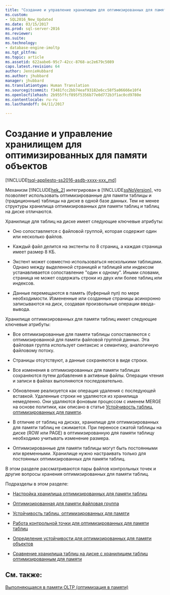 ```yaml
---
title: "Создание и управление хранилищем для оптимизированных для памяти объектов | Документация Майкрософт"
ms.custom:
- SQL2016_New_Updated
ms.date: 03/15/2017
ms.prod: sql-server-2016
ms.reviewer: 
ms.suite: 
ms.technology:
- database-engine-imoltp
ms.tgt_pltfrm: 
ms.topic: article
ms.assetid: 622aabe6-95c7-42cc-8768-ac2e679c5089
caps.latest.revision: 64
author: JennieHubbard
ms.author: jhubbard
manager: jhubbard
ms.translationtype: Human Translation
ms.sourcegitcommit: f3481fcc2bb74eaf93182e6cc58f5a06666e10f4
ms.openlocfilehash: 2b955ffcf895f5356b77e0d772b3f1ac0cd9780e
ms.contentlocale: ru-ru
ms.lasthandoff: 04/11/2017

---
```

# <a name="creating-and-managing-storage-for-memory-optimized-objects"></a>Создание и управление хранилищем для оптимизированных для памяти объектов
[!INCLUDE[tsql-appliesto-ss2016-asdb-xxxx-xxx_md](../../includes/tsql-appliesto-ss2016-asdb-xxxx-xxx-md.md)]

  Механизм [!INCLUDE[hek_2](../../includes/hek-2-md.md)] интегрирован в [!INCLUDE[ssNoVersion](../../includes/ssnoversion-md.md)], что позволяет использовать оптимизированные для памяти таблицы и (традиционные) таблицы на диске в одной базе данных. Тем не менее структуры хранилища оптимизированных для памяти таблиц и таблиц на диске отличаются.  
  
 Хранилище для таблиц на диске имеет следующие ключевые атрибуты:  
  
-   Оно сопоставляется с файловой группой, которая содержит один или несколько файлов.  
  
-   Каждый файл делится на экстенты по 8 страниц, а каждая страница имеет размер 8 КБ.  
  
-   Экстент может совместно использоваться несколькими таблицами. Однако между выделенной страницей и таблицей или индексом устанавливается сопоставление "один к одному". Иными словами, страница не может содержать строки из двух или более таблиц или индексов.  
  
-   Данные перемещаются в память (буферный пул) по мере необходимости. Измененные или созданные страницы асинхронно записываются на диск, создавая произвольные операции ввода-вывода.  
  
 Хранилище оптимизированных для памяти таблиц имеет следующие ключевые атрибуты:  
  
-   Все оптимизированные для памяти таблицы сопоставляются с оптимизированной для памяти файловой группой данных. Эта файловая группа использует синтаксис и семантику, аналогичную файловому потоку.  
  
-   Страницы отсутствуют, а данные сохраняются в виде строки.  
  
-   Все изменения в оптимизированных для памяти таблицах сохраняются путем добавления в активные файлы. Операции чтения и записи в файлах выполняются последовательно.  
  
-   Обновление реализуется как операция удаления с последующей вставкой. Удаленные строки не удаляются из хранилища немедленно. Они удаляются фоновым процессом с именем MERGE на основе политики, как описано в статье [Устойчивость таблиц, оптимизированных для памяти](../../relational-databases/in-memory-oltp/durability-for-memory-optimized-tables.md).  
  
-   В отличие от таблиц на дисках, хранилище для оптимизированных для памяти таблиц не сжимается. При переносе сжатой таблицы на диске (ROW или PAGE) в оптимизированную для памяти таблицу необходимо учитывать изменение размера.  
  
-   Оптимизированные для памяти таблицы могут быть постоянными или временными. Хранилище нужно настраивать только для постоянных оптимизированных для памяти таблиц.  
  
 В этом разделе рассматриваются пары файлов контрольных точек и другие вопросы хранения оптимизированных для памяти таблиц.  
  
 Подразделы в этом разделе:  
  
-   [Настройка хранилища оптимизированных для памяти таблиц](../../relational-databases/in-memory-oltp/configuring-storage-for-memory-optimized-tables.md)  
  
-   [Оптимизированная для памяти файловая группа](../../relational-databases/in-memory-oltp/the-memory-optimized-filegroup.md)  
  
-   [Устойчивость таблиц, оптимизированных для памяти](../../relational-databases/in-memory-oltp/durability-for-memory-optimized-tables.md)  
  
-   [Работа контрольной точки для оптимизированных для памяти таблиц](../../relational-databases/in-memory-oltp/checkpoint-operation-for-memory-optimized-tables.md)  
  
-   [Определение устойчивости для оптимизированных для памяти объектов](../../relational-databases/in-memory-oltp/defining-durability-for-memory-optimized-objects.md)  
  
-   [Сравнение хранилища таблиц на диске с хранилищем таблиц оптимизированным для памяти](../../relational-databases/in-memory-oltp/comparing-disk-based-table-storage-to-memory-optimized-table-storage.md)  
  
## <a name="see-also"></a>См. также:  
 [Выполняющаяся в памяти OLTP (оптимизация в памяти)](../../relational-databases/in-memory-oltp/in-memory-oltp-in-memory-optimization.md)  
  
  

